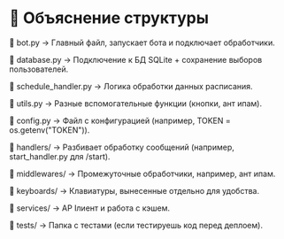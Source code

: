 # 📌 Объяснение структуры

🔹 bot.py → Главный файл, запускает бота и подключает обработчики.

🔹 database.py → Подключение к БД SQLite + сохранение выборов пользователей.

🔹 schedule_handler.py → Логика обработки данных расписания.

🔹 utils.py → Разные вспомогательные функции (кнопки, ант
ипам).

🔹 config.py → Файл с конфигурацией (например, TOKEN = os.getenv("TOKEN")).

🔹 handlers/ → Разбивает обработку сообщений (например, start_handler.py для /start).

🔹 middlewares/ → Промежуточные обработчики, например, ант
ипам.

🔹 keyboards/ → Клавиатуры, вынесенные отдельно для удобства.

🔹 services/ → AP
Iлиент и работа с кэшем.

🔹 tests/ → Папка с тестами (если тестируешь код перед деплоем).
